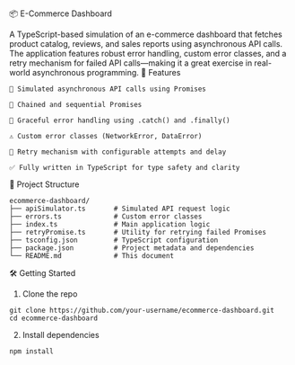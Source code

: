 📦 E-Commerce Dashboard

A TypeScript-based simulation of an e-commerce dashboard that fetches product catalog, reviews, and sales reports using asynchronous API calls. The application features robust error handling, custom error classes, and a retry mechanism for failed API calls—making it a great exercise in real-world asynchronous programming.
🚀 Features

    📡 Simulated asynchronous API calls using Promises

    🔗 Chained and sequential Promises

    🧼 Graceful error handling using .catch() and .finally()

    ⚠️ Custom error classes (NetworkError, DataError)

    🔁 Retry mechanism with configurable attempts and delay

    ✅ Fully written in TypeScript for type safety and clarity

📁 Project Structure

```
ecommerce-dashboard/
├── apiSimulator.ts       # Simulated API request logic
├── errors.ts             # Custom error classes
├── index.ts              # Main application logic
├── retryPromise.ts       # Utility for retrying failed Promises
├── tsconfig.json         # TypeScript configuration
├── package.json          # Project metadata and dependencies
└── README.md             # This document
```

🛠️ Getting Started
1. Clone the repo
```
git clone https://github.com/your-username/ecommerce-dashboard.git
cd ecommerce-dashboard
```
2. Install dependencies
```
npm install
```
